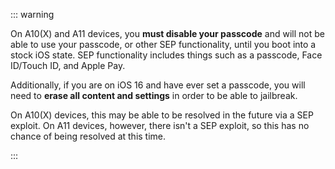 ::: warning

On A10(X) and A11 devices, you **must disable your passcode** and will not be able to use your passcode, or other SEP functionality, until you boot into a stock iOS state. SEP functionality includes things such as a passcode, Face ID/Touch ID, and Apple Pay. 

Additionally, if you are on iOS 16 and have ever set a passcode, you will need to **erase all content and settings** in order to be able to jailbreak.

On A10(X) devices, this may be able to be resolved in the future via a SEP exploit. On A11 devices, however, there isn't a SEP exploit, so this has no chance of being resolved at this time.

:::